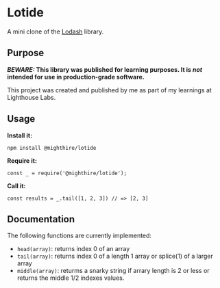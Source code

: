 # Lotide

A mini clone of the [Lodash](https://lodash.com) library.

## Purpose

**_BEWARE:_ This library was published for learning purposes. It is _not_ intended for use in production-grade software.**

This project was created and published by me as part of my learnings at Lighthouse Labs. 

## Usage

**Install it:**

`npm install @mighthire/lotide`

**Require it:**

`const _ = require('@mighthire/lotide');`

**Call it:**

`const results = _.tail([1, 2, 3]) // => [2, 3]`

## Documentation

The following functions are currently implemented:

* `head(array)`: returns index 0 of an array
* `tail(array)`: returns index 0 of a length 1 array or splice(1) of a larger array
* `middle(array)`: returms a snarky string if arrary length is 2 or less or returns the middle 1/2 indexes values.